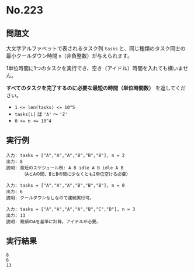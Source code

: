# No.223

## 問題文

大文字アルファベットで表されるタスク列 `tasks` と、同じ種類のタスク同士の最小クールダウン時間 `n`（非負整数）が与えられます。

1単位時間に1つのタスクを実行でき、空き（アイドル）時間を入れても構いません。

**すべてのタスクを完了するのに必要な最短の時間（単位時間数）** を返してください。

* `1 <= len(tasks) <= 10^5`
* `tasks[i]` は `'A'` ～ `'Z'`
* `0 <= n <= 10^4`

## 実行例

```
入力: tasks = ["A","A","A","B","B","B"], n = 2
出力: 8
説明: 最短のスケジュール例: A B idle A B idle A B
      （AとAの間、BとBの間に少なくとも2単位空ける必要）

入力: tasks = ["A","A","A","B","B","B"], n = 0
出力: 6
説明: クールダウンなしなので連続実行可。

入力: tasks = ["A","A","A","A","B","C","D"], n = 3
出力: 13
説明: 最頻のAを基準に計算。アイドルが必要。
```

## 実行結果

```
8
6
13
```
